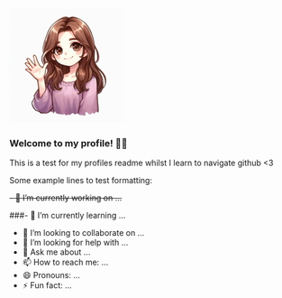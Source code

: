 ![Alt text](ZoeyWave.jpg)
### Welcome to my profile! 👋🏻

This is a test for my profiles readme whilst I learn to navigate github <3

Some example lines to test formatting:

~~- 🔭 I’m currently working on ...~~

###- 🌱 I’m currently learning ...

- 👯 I’m looking to collaborate on ...
- 🤔 I’m looking for help with ...
- 💬 Ask me about ...
- 📫 How to reach me: ...
- 😄 Pronouns: ...
- ⚡ Fun fact: ...
